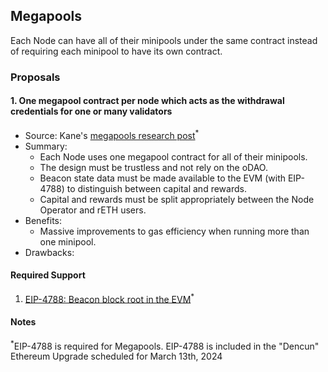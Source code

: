 ## Megapools

Each Node can have all of their minipools under the same contract instead of requiring each minipool to have its own contract.

### Proposals

#### 1. One megapool contract per node which acts as the withdrawal credentials for one or many validators

- Source: Kane's [megapools research post](https://github.com/rocket-pool/rocketpool-research/blob/master/Megapools/megapools.md)<sup>\*</sup>
- Summary:
    - Each Node uses one megapool contract for all of their minipools.
    - The design must be trustless and not rely on the oDAO.
    - Beacon state data must be made available to the EVM (with EIP-4788) to distinguish between capital and rewards.
    - Capital and rewards must be split appropriately between the Node Operator and rETH users.
- Benefits:
    - Massive improvements to gas efficiency when running more than one minipool.
- Drawbacks:



#### Required Support

1. [EIP-4788: Beacon block root in the EVM](https://eips.ethereum.org/EIPS/eip-4788)<sup>\*</sup>

#### Notes

<sup>\*</sup>EIP-4788 is required for Megapools. EIP-4788 is included in the "Dencun" Ethereum Upgrade scheduled for March 13th, 2024
